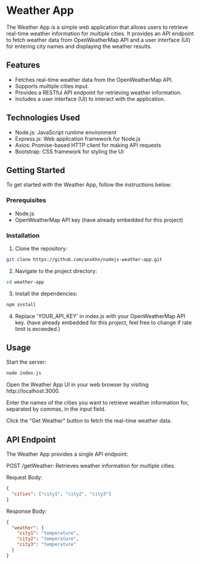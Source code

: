# Weather App

The Weather App is a simple web application that allows users to retrieve real-time weather information for multiple cities. It provides an API endpoint to fetch weather data from OpenWeatherMap API and a user interface (UI) for entering city names and displaying the weather results.

## Features

- Fetches real-time weather data from the OpenWeatherMap API.
- Supports multiple cities input.
- Provides a RESTful API endpoint for retrieving weather information.
- Includes a user interface (UI) to interact with the application.

## Technologies Used

- Node.js: JavaScript runtime environment
- Express.js: Web application framework for Node.js
- Axios: Promise-based HTTP client for making API requests
- Bootstrap: CSS framework for styling the UI

## Getting Started

To get started with the Weather App, follow the instructions below:

### Prerequisites

- Node.js 
- OpenWeatherMap API key (have already embedded for this project)

### Installation

1. Clone the repository:

```bash
git clone https://github.com/anxkhn/nodejs-weather-app.git
```

2. Navigate to the project directory:
```bash
cd weather-app
```
3. Install the dependencies:

```bash
npm install
```

4. Replace 'YOUR_API_KEY' in index.js with your OpenWeatherMap API key. (have already embedded for this project, feel free to change if rate limit is exceeded.)


## Usage
Start the server:

```bash
node index.js
```
Open the Weather App UI in your web browser by visiting http://localhost:3000.

Enter the names of the cities you want to retrieve weather information for, separated by commas, in the input field.

Click the "Get Weather" button to fetch the real-time weather data.

## API Endpoint
The Weather App provides a single API endpoint:

POST /getWeather: Retrieves weather information for multiple cities.

Request Body:

```json
{
  "cities": ["city1", "city2", "city3"]
}
```

Response Body:

```json
{
  "weather": {
    "city1": "temperature",
    "city2": "temperature",
    "city3": "temperature"
  }
}
```
